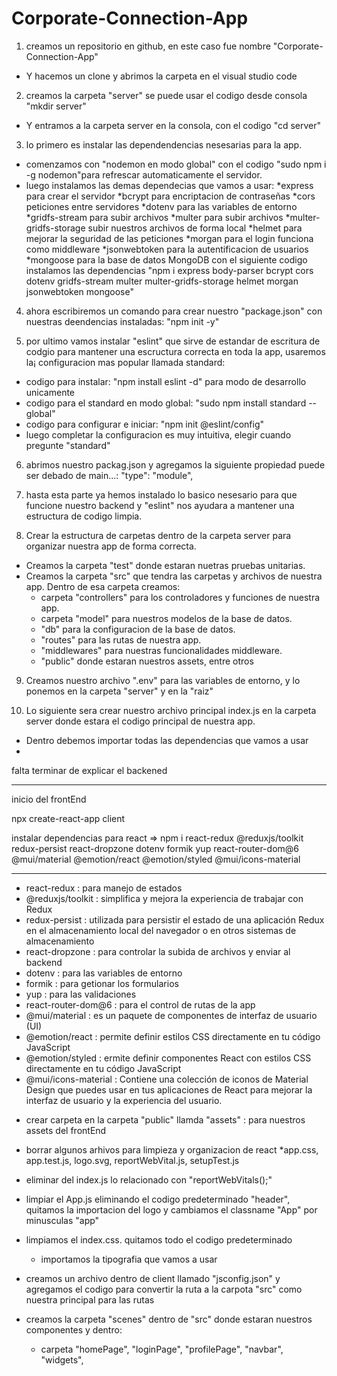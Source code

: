 # Corporate-Connection-App

1. creamos un repositorio en github, en este caso fue nombre "Corporate-Connection-App"
  - Y hacemos un clone y abrimos la carpeta en el visual studio code

2. creamos la carpeta "server" se puede usar el codigo desde consola "mkdir server"    
  - Y entramos a la carpeta server en la consola, con el codigo "cd server"

3. lo primero es instalar las dependendencias nesesarias para la app.
  - comenzamos con "nodemon en modo global" con el codigo "sudo npm i -g nodemon"para refrescar automaticamente el servidor.
  - luego instalamos las demas dependecias que vamos a usar:
    *express para crear el servidor
    *bcrypt para encriptacion de contraseñas
    *cors peticiones entre servidores
    *dotenv para las variables de entorno
    *gridfs-stream para subir archivos
    *multer para subir archivos
    *multer-gridfs-storage subir nuestros archivos de forma local
    *helmet para mejorar la seguridad de las peticiones
    *morgan para el login funciona como middleware
    *jsonwebtoken para la autentificacion de usuarios
    *mongoose para la base de datos MongoDB
  con el siguiente codigo instalamos las dependencias "npm i express body-parser bcrypt cors dotenv gridfs-stream multer multer-gridfs-storage helmet morgan jsonwebtoken mongoose"

4. ahora escribiremos un comando para crear nuestro "package.json" con nuestras deendencias instaladas: "npm init -y"

5. por ultimo vamos instalar "eslint" que sirve de estandar de escritura de codgio para mantener una escructura correcta en toda la app, usaremos la¡ configuracion mas popular llamada standard:
  - codigo para instalar: "npm install eslint -d" para modo de desarrollo unicamente
  - codigo para el standard en modo global: "sudo npm install standard --global"
  - codigo para configurar e iniciar: "npm init @eslint/config" 
  - luego completar la configuracion es muy intuitiva, elegir cuando pregunte "standard"

6. abrimos nuestro packag.json y agregamos la siguiente propiedad puede ser debado de main...: "type": "module",

7. hasta esta parte ya hemos instalado lo basico nesesario para que funcione nuestro backend y "eslint" nos ayudara a mantener una estructura de codigo limpia.

8. Crear la estructura de carpetas dentro de la carpeta server para organizar nuestra app de forma correcta. 
* Creamos la carpeta "test" donde estaran nuetras pruebas unitarias. 
* Creamos la carpeta "src" que tendra las carpetas y archivos de nuestra app.
  Dentro de esa carpeta creamos:
  - carpeta "controllers" para los controladores y funciones de nuestra app.
  - carpeta "model" para nuestros modelos de la base de datos.
  - "db" para la configuracion de la base de datos.
  - "routes" para las rutas de nuestra app.
  - "middlewares" para nuestras funcionalidades middleware. 
  - "public" donde estaran nuestros assets, entre otros

9. Creamos nuestro archivo ".env" para las variables de entorno, y lo ponemos en la carpeta "server" y en la "raiz"

10. Lo siguiente sera crear nuestro archivo principal index.js en la carpeta server donde estara el codigo principal de nuestra app.
  - Dentro debemos importar todas las dependencias que vamos a usar
  - 

  falta terminar de explicar el backened

  ------

  inicio del frontEnd

npx create-react-app client

instalar dependencias para react => npm i react-redux @reduxjs/toolkit redux-persist react-dropzone dotenv formik yup react-router-dom@6 @mui/material @emotion/react @emotion/styled @mui/icons-material

----------

* react-redux : para manejo de estados
* @reduxjs/toolkit : simplifica y mejora la experiencia de trabajar con Redux
* redux-persist : utilizada para persistir el estado de una aplicación Redux en el almacenamiento local del navegador o en otros sistemas de almacenamiento
* react-dropzone : para controlar la subida de archivos y enviar al backend
* dotenv : para las variables de entorno 
* formik : para getionar los formularios
* yup : para las validaciones
* react-router-dom@6 : para el control de rutas de la app
* @mui/material : es un paquete de componentes de interfaz de usuario (UI) 
* @emotion/react : permite definir estilos CSS directamente en tu código JavaScript
* @emotion/styled : ermite definir componentes React con estilos CSS directamente en tu código JavaScript
* @mui/icons-material : Contiene una colección de iconos de Material Design que puedes usar en tus aplicaciones de React para mejorar la interfaz de usuario y la experiencia del usuario.




- crear carpeta en la carpeta "public" llamda "assets" : para nuestros assets del frontEnd

- borrar algunos arhivos para limpieza y organizacion de react
  *app.css, app.test.js, logo.svg, reportWebVital.js, setupTest.js

- eliminar del index.js lo relacionado con "reportWebVitals();"

- limpiar el App.js eliminando el codigo predeterminado "header", quitamos la importacion del logo y cambiamos el classname "App" por minusculas "app" 

- limpiamos el index.css. quitamos todo el codigo predeterminado 
  * importamos la tipografia que vamos a usar 

- creamos un archivo dentro de client llamado "jsconfig.json" y agregamos el codigo para convertir la ruta a la carpota "src" como nuestra principal para las rutas

- creamos la carpeta "scenes" dentro de "src" donde estaran nuestros componentes y dentro:
  * carpeta "homePage", "loginPage", "profilePage", "navbar", "widgets",  



  